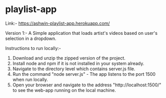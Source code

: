 # playlist-app
Link:- https://ashwin-playlist-app.herokuapp.com/

Version 1:- A Simple application that loads artist's videos based on user's selection in a dropdown. 

Instructions to run locally:-
1. Download and unzip the zipped version of the project.
2. Install node and npm if it is not installed in your system already.
3. Navigate to the directory level which contains server.js file. 
4. Run the command "node server.js" - The app listens to the port 1500 when run locally.
5. Open your browser and navigate to the address "http://localhost:1500/" to see the web-app running on the local machine. 
